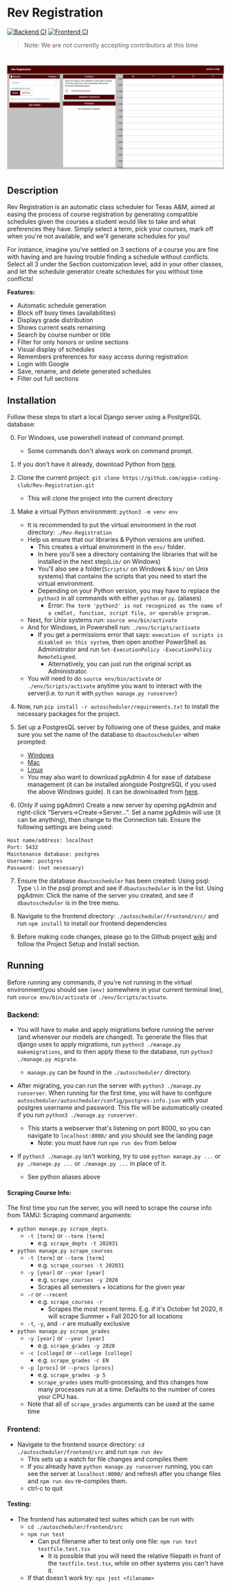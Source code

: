 # Rev Registration

[![Backend CI](https://github.com/aggie-coding-club/Automatic-Aggie-Scheduler/workflows/Backend%20CI/badge.svg)](https://github.com/aggie-coding-club/rev-registration/actions?query=branch%3Amaster+workflow%3A%22Backend+CI%22)
[![Frontend CI](https://github.com/aggie-coding-club/Automatic-Aggie-Scheduler/workflows/Frontend%20CI/badge.svg)](https://github.com/aggie-coding-club/rev-registration/actions?query=branch%3Amaster+workflow%3A%22Frontend+CI%22)

> Note: We are not currently accepting contributors at this time

# ![project-demo](./assets/project-demo.gif)

## Description

Rev Registration is an automatic class scheduler for Texas A&M, aimed at easing the process
of course registration by generating compatible schedules given the courses a student would
like to take and what preferences they have. Simply select a term, pick your courses, mark off when
you're not available, and we'll generate schedules for you!

For instance, imagine you've settled on 3 sections of a course you are fine with having and are having
trouble finding a schedule without conflicts. Select all 3 under the Section customization level,
add in your other classes, and let the schedule generator create schedules for you without time conflicts!

**Features:**

- Automatic schedule generation
- Block off busy times (availabilities)
- Displays grade distribution
- Shows current seats remaining
- Search by course number or title
- Filter for only honors or online sections
- Visual display of schedules
- Remembers preferences for easy access during registration
- Login with Google
- Save, rename, and delete generated schedules
- Filter out full sections

## Installation

Follow these steps to start a local Django server using a PostgreSQL database:

0) For Windows, use powershell instead of command prompt.
    - Some commands don't always work on command prompt.
1) If you don’t have it already, download Python from [here](https://www.python.org/downloads/).
2) Clone the current project: `git clone https://github.com/aggie-coding-club/Rev-Registration.git`
    - This will clone the project into the current directory
3) Make a virtual Python environment: `python3 -m venv env`
    - It is recommended to put the virtual environment in the root directory: `./Rev-Registration`
    - Help us ensure that our libraries & Python versions are unified.
        - This creates a virtual environment in the `env/` folder.
        - In here you'll see a directory containing the libraries that will be installed in the next step(`Lib/` on Windows)
        - You'll also see a folder(`Scripts/` on Windows & `bin/` on Unix systems) that contains the scripts that you need to start the virtual environment.
        - Depending on your Python version, you may have to replace the `python3` in all commands with either `python` or `py`. (aliases)
            - Error: `The term 'python3' is not recognized as the name of a cmdlet, function, script file, or operable program.`
    - Next, for Unix systems run: `source env/bin/activate`
    - And for Windows, in Powershell run: `./env/Scripts/activate`
        - If you get a permissions error that says: `execution of scripts is disabled on this system`, then open another PowerShell as Administrator and run `Set-ExecutionPolicy -ExecutionPolicy RemoteSigned`.
            - Alternatively, you can just run the original script as Administrator.
    - You will need to do `source env/bin/activate` or `./env/Scripts/activate` anytime you want to interact with the server(i.e. to run it with `python manage.py runserver`)
4) Now, run `pip install -r autoscheduler/requirements.txt` to install the necessary packages for the project.
5) Set up a PostgresQL server by following one of these guides, and make sure you set the name of the database to `dbautoscheduler` when prompted:
    - [Windows](http://www.postgresqltutorial.com/install-postgresql/)
    - [Mac](https://github.com/aggie-coding-club/Automatic-Aggie-Scheduler/wiki/Setup-Postgres-PGAdmin-on-MacOs)
    - [Linux](https://www.techrepublic.com/blog/diy-it-guy/diy-a-postgresql-database-server-setup-anyone-can-handle/)
    - You may also want to download pgAdmin 4 for ease of database management (it can be installed alongside PostgreSQL if you used the above Windows guide). It can be downloaded from [here](https://www.pgadmin.org/download/).

6) (Only if using pgAdmin) Create a new server by opening pgAdmin and right-click “Servers->Create->Server…”. Set a name pgAdmin will use (it can be anything), then change to the Connection tab. Ensure the following settings are being used:

```text
Host name/address: localhost
Port: 5432
Maintenance database: postgres
Username: postgres
Password: (not necessary)
```

7) Ensure the database `dbautoscheduler` has been created:
Using psql: Type `\l` in the psql prompt and see if `dbautoscheduler` is in the list.
Using pgAdmin: Click the name of the server you created, and see if `dbautoscheduler` is in the tree menu.

8) Navigate to the frontend directory: `./autoscheduler/frontend/src/` and run `npm install` to install our frontend dependencies
    
9) Before making code changes, please go to the Github project [wiki](https://github.com/aggie-coding-club/Rev-Registration/wiki) and follow the Project Setup and Install section.

## Running

Before running any commands, if you're not running in the virtual environment(you should see `(env)` somewhere in your current terminal line), run `source env/bin/activate` or `./env/Scripts/activate`.

### Backend:
- You will have to make and apply migrations before running the server (and whenever our models are changed). To generate the files that django uses to apply migrations, run `python3 ./manage.py makemigrations`, and to then apply these to the database, run `python3 ./manage.py migrate`.
    - `manage.py` can be found in the `./autoscheduler/` directory.

- After migrating, you can run the server with `python3 ./manage.py runserver`. When running for the first time, you will have to configure `autoscheduler/autoscheduler/config/postgres-info.json` with your postgres username and password. This file will be automatically created if you run `python3 ./manage.py runserver`.
     - This starts a webserver that's listening on port 8000, so you can navigate to `localhost:8000/` and you should see the landing page
          - Note: you must have run `npm run dev` from below

- If `python3 ./manage.py` isn't working, try to use `python manage.py ...` or `py ./manage.py ...` or `./manage.py ...` in place of it.
    - See python aliases above

#### Scraping Course Info:
The first time you run the server, you will need to scrape the course info from TAMU:
Scraping command arguments:
- `python manage.py scrape_depts`.
  - `-t [term]` or `--term [term]`
    - e.g. `scrape_depts -t 202031`
- `python manage.py scrape_courses`
  - `-t [term]` or `--term [term]`
    - e.g. `scrape_courses -t 202031`
  - `-y [year]` or `--year [year]`
    - e.g. `scrape_courses -y 2020`
    - Scrapes all semesters + locations for the given year
  - `-r` or `--recent`
    - e.g. `scrape_courses -r`
      - Scrapes the most recent terms. E.g. if it's October 1st 2020, it will scrape Summer + Fall 2020 for all locations
  - `-t`, `-y`, and `-r` are mutually exclusive
- `python manage.py scrape_grades`
  - `-y [year]` or `--year [year]`
    - e.g. `scrape_grades -y 2020`
  - `-c [college]` or `--college [college]`
    - e.g. `scrape_grades -c EN`
  - `-p [procs]` or `--procs [procs]`
    - e.g. `scrape_grades -p 5`
    - `scrape_grades` uses multi-processing, and this changes how many processes run at a time. Defaults to the number of cores your CPU has.
  - Note that all of `scrape_grades` arguments can be used at the same time

### Frontend:
- Navigate to the frontend source directory: `cd ./autoscheduler/frontend/src` and run `npm run dev`
    - This sets up a watch for file changes and compiles them
    - If you already have `python manage.py runserver` running, you can see the server at `localhost:8000/` and refresh after you change files and `npm run dev` re-compiles them.
    - ctrl-c to quit

#### Testing:

- The frontend has automated test suites which can be run with:
    - `cd ./autoscheduler/frontend/src`
    - `npm run test`
        - Can put filename after to test only one file: `npm run test testfile.test.tsx`
            - It is possible that you will need the relative filepath in front of the `testfile.test.tsx`, while on other systems you can't have it.
    - If that doesn't work try: `npx jest <filename>`
